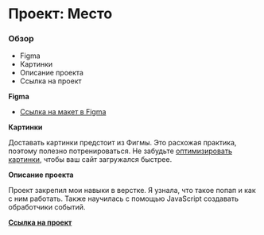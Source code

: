 # Проект: Место

### Обзор

* Figma
* Картинки
* Описание проекта
* Ссылка на проект

**Figma**

* [Ссылка на макет в Figma](https://www.figma.com/file/2cn9N9jSkmxD84oJik7xL7/JavaScript.-Sprint-4?node-id=0%3A1)

**Картинки**

Доставать картинки предстоит из Фигмы. Это расхожая практика, поэтому полезно потренироваться.
Не забудьте [оптимизировать картинки](https://tinypng.com/), чтобы ваш сайт загружался быстрее.

**Описание проекта**

Проект закрепил мои навыки в верстке. Я узнала, что такое попап и как с ним работать. Также научилась с помощью JavaScript создавать обработчики событий.

[**Ссылка на проект**](https://www.figma.com/file/2cn9N9jSkmxD84oJik7xL7/JavaScript.-Sprint-4?node-id=0%3A1)
